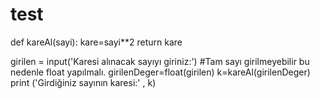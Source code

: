 # test
def kareAl(sayi):
    kare=sayi**2
    return kare

girilen = input('Karesi alınacak sayıyı giriniz:')
#Tam sayı girilmeyebilir bu nedenle float yapılmalı.
girilenDeger=float(girilen)
k=kareAl(girilenDeger)
print ('Girdiğiniz sayının karesi:' , k)

